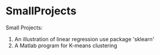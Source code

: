 # SmallProjects
Small Projects: 
1. An illustration of linear regression use package 'sklearn'
2. A Matlab program for K-means clustering
